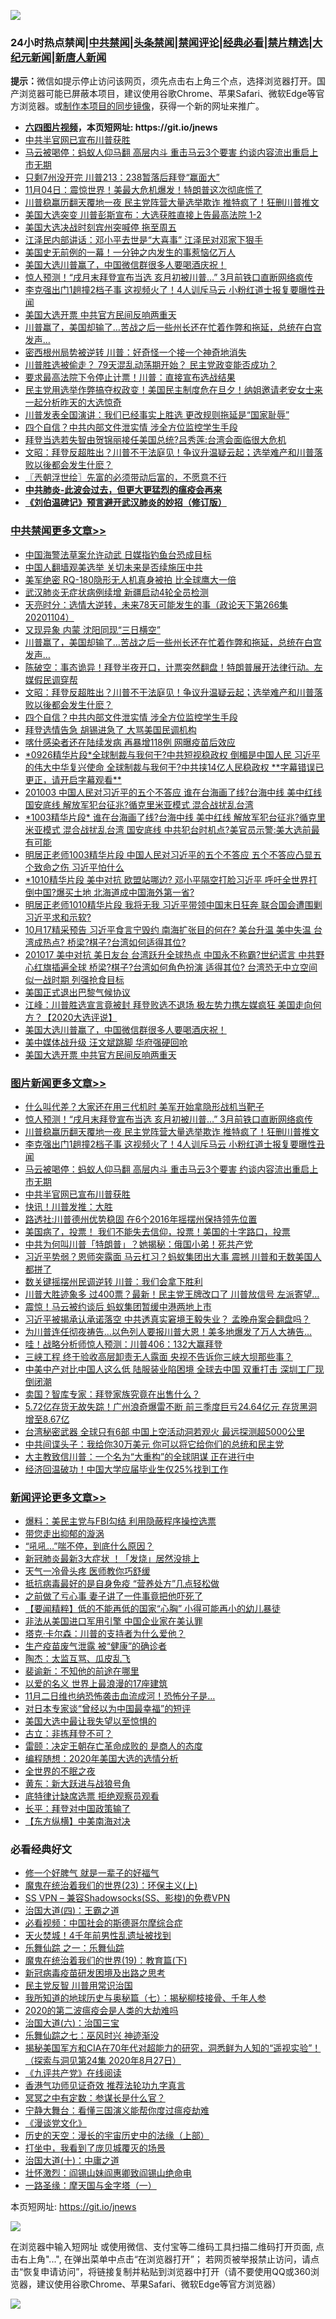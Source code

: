 ![](https://raw.githubusercontent.com/fqnews/bnews/master/64photo/fqnews-qr.jpg)

<div id="tt">
<h3>24小时热点禁闻|<a href="#%E4%B8%AD%E5%85%B1%E7%A6%81%E9%97%BB%E6%9B%B4%E5%A4%9A%E6%96%87%E7%AB%A0">中共禁闻</a>|<a href="#%E5%9B%BE%E7%89%87%E6%96%B0%E9%97%BB%E6%9B%B4%E5%A4%9A%E6%96%87%E7%AB%A0">头条禁闻</a>|<a href="#%E6%96%B0%E9%97%BB%E8%AF%84%E8%AE%BA%E6%9B%B4%E5%A4%9A%E6%96%87%E7%AB%A0">禁闻评论|<a href="#%E5%BF%85%E7%9C%8B%E7%BB%8F%E5%85%B8%E5%A5%BD%E6%96%87">经典必看|<a href="/video.md#%E7%A6%81%E7%89%87%E7%B2%BE%E9%80%89">禁片精选</a>|<a href="https://github.com/fqnews/djy/blob/master/gb/nf1351518.md#1">大纪元新闻</a>|<a href="https://github.com/fqnews/ntdtv/blob/master/gb/prog204.md#1">新唐人新闻</a></h3>
<div><b>提示：</b>微信如提示停止访问该网页，须先点击右上角三个点，选择浏览器打开。国产浏览器可能已屏蔽本项目，建议使用谷歌Chrome、苹果Safari、微软Edge等官方浏览器。或<a href="https://github.com/fqnews/bnews/blob/master/%E5%88%B6%E4%BD%9Cgit%E7%A6%81%E9%97%BB%E9%95%9C%E5%83%8F.md">制作本项目的同步镜像</a>，获得一个新的网址来推广。</div>
<ul>
<li><b><a href="http://d1.bdrive.tk/64.mp4" target="_blank">六四图片视频</a>，本页短网址: https://git.io/jnews</b></li>
<li><a href="/topimagenews/20201104/1425637.md">中共半官网已宣布川普获胜</a></li>
<li><a href="/topimagenews/20201104/1425724.md">马云被喝停：蚂蚁人仰马翻 高层内斗 重击马云3个要害 约谈内容流出重启上市无期</a></li>
<li><a href="/cnnews/20201104/1425678.md">只剩7州没开完 川普213：238暂落后拜登“赢面大”</a></li>
<li><a href="/taiwannews/20201104/1425766.md">11月04日：震惊世界！美最大危机爆发！特朗普这次彻底慌了</a></li>
<li><a href="/topimagenews/20201105/1425898.md">川普稳赢历翻天覆地一夜 民主党阵营大量选举欺诈 推特疯了！狂删川普推文</a></li>
<li><a href="/taiwannews/20201104/1425692.md">美国大选突变 川普彭斯宣布：大选获胜直接上告最高法院 1-2</a></li>
<li><a href="/cnnews/20201104/1425681.md">美国大选决战时刻宾州突喊停 拖至周五</a></li>
<li><a href="/cbnews/20201104/1425655.md">江泽民内部讲话：邓小平去世是“大喜事” 江泽民对邓家下狠手</a></li>
<li><a href="/cnnews/20201105/1426055.md">美国史无前例的一幕！一分钟之内发生的事惹恼亿万人</a></li>
<li><a href="/cbnews/20201104/1425760.md">美国大选川普赢了，中国微信群很多人要喝酒庆祝！</a></li>
<li><a href="/topimagenews/20201105/1426135.md">惊人预测！“戌月末拜登宣布当选 亥月初被川普…” 3月前铁口直断网络疯传</a></li>
<li><a href="/topimagenews/20201104/1425824.md">李克强出门1趟撞2档子事 这视频火了！4人训斥马云 小粉红道士报复要曝性丑闻</a></li>
<li><a href="/cbnews/20201104/1425671.md">美国大选开票 中共官方民间反响两重天</a></li>
<li><a href="/cbnews/20201105/1425901.md">川普赢了，美国却输了…苦战之后一些州长还在忙着作弊和拖延，总统在白宫发声…</a></li>
<li><a href="/cnnews/20201105/1425876.md">密西根州局势被逆转 川普：好奇怪一个接一个神奇地消失</a></li>
<li><a href="/cnnews/20201105/1425884.md">川普胜选被偷走？ 79天混乱动荡期开始？ 民主党政变能否成功？</a></li>
<li><a href="/cnnews/20201104/1425725.md">要求最高法院下令停止计票！川普：直接宣布选战结果</a></li>
<li><a href="/bannedvideo/20201105/1425927.md">民主党用选举作弊搞夺权政变！美国民主制度危在旦夕！纳姐邀请老安女士来一起分析昨天的大选惊奇</a></li>
<li><a href="/cnnews/20201104/1425699.md">川普发表全国演讲：我们已经事实上胜选 更改规则拖延是“国家耻辱”</a></li>
<li><a href="/cbnews/20201105/1426006.md">四个自信？中共内部文件泄实情 涉全方位监控学生手段</a></li>
<li><a href="/cnnews/hknews/20201105/1425935.md">拜登当选若失智由贺锦丽接任美国总统?吕秀莲:台湾会面临很大危机</a></li>
<li><a href="/cbnews/20201105/1426030.md">文昭：拜登反超胜出？川普不干法庭见！争议升温疑云起；选举难产和川普落败以後都会发生什麽？</a></li>
<li><a href="/ssgc/20201105/1425987.md">〖兲朝浮世绘〗先富的必须带动后富的，不愿意不行</a></li>
<li><b><a href="/comments/20200211/1275071.md" target="_blank">中共肺炎-此波会过去，但更大更猛烈的瘟疫会再来</a></b></li>
<li><b><a href="/comments/20200207/1272816.md" target="_blank">《刘伯温碑记》预言避开武汉肺炎的妙招（修订版）</a></b></li>
</ul>
</div>

<div class="catlist">
<h3><a href="/cbnews/" target="_blank">中共禁闻</a><span><a href="/cbnews/" target="_blank" rel="nofollow">更多文章>></a></span></h3>
<ul>
<li><a href="/cbnews/20201105/1426193.md" target="_blank">中国海警法草案允许动武 日媒指钓鱼台恐成目标</a></li>
<li><a href="/cbnews/20201105/1426189.md" target="_blank">中国人翻墙观美选举 关切未来是否续施压中共</a></li>
<li><a href="/cbnews/20201105/1426159.md" target="_blank">美军绝密 RQ-180隐形无人机真身被拍 比全球鹰大一倍</a></li>
<li><a href="/cbnews/20201105/1426158.md" target="_blank">武汉肺炎无症状病例续增 新疆启动4轮全员检测</a></li>
<li><a href="/cbnews/20201105/1426091.md" target="_blank">天亮时分：选情大逆转，未来78天可能发生的事（政论天下第266集 20201104）</a></li>
<li><a href="/cbnews/20201105/1425768.md" target="_blank">又现异象 内蒙 沈阳同现“三日横空”</a></li>
<li><a href="/cbnews/20201105/1425901.md" target="_blank">川普赢了，美国却输了…苦战之后一些州长还在忙着作弊和拖延，总统在白宫发声…</a></li>
<li><a href="/cbnews/20201105/1426035.md" target="_blank">陈破空：事态诡异！拜登半夜开口，计票突然翻盘！特朗普展开法律行动。左媒假民调穿帮</a></li>
<li><a href="/cbnews/20201105/1426030.md" target="_blank">文昭：拜登反超胜出？川普不干法庭见！争议升温疑云起；选举难产和川普落败以後都会发生什麽？</a></li>
<li><a href="/cbnews/20201105/1426006.md" target="_blank">四个自信？中共内部文件泄实情 涉全方位监控学生手段</a></li>
<li><a href="/cbnews/20201105/1425969.md" target="_blank">拜登选情告急 胡锡进急了 大骂美国民调机构</a></li>
<li><a href="/cbnews/20201105/1425968.md" target="_blank">喀什感染者还在陆续发病 再暴增118例 网曝疫苗后效应</a></li>
<li><a href="/cbnews/20201105/1425916.md" target="_blank">*0926精华片段*全球制裁与我何干?中共短视稳政权  倒楣是中国人民 习近平的伟大中华复兴使命 全球制裁与我何干?中共挟14亿人民稳政权 **字幕错误已更正，请开启字幕观看**</a></li>
<li><a href="/cbnews/20201105/1425915.md" target="_blank">201003 中国人民对习近平的五个不答应   谁在台海画了线?台海中线 美中红线 国安底线  解放军犯台征兆?循克里米亚模式 混合战扰乱台湾</a></li>
<li><a href="/cbnews/20201105/1425914.md" target="_blank">*1003精华片段* 谁在台海画了线?台海中线 美中红线 解放军犯台征兆?循克里米亚模式 混合战扰乱台湾  国安底线 中共犯台时机点?美官员示警:美大选前最有可能</a></li>
<li><a href="/cbnews/20201105/1425913.md" target="_blank">明居正老师1003精华片段  中国人民对习近平的五个不答应  五个不答应凸显五个致命之伤 习近平怕什么</a></li>
<li><a href="/cbnews/20201105/1425912.md" target="_blank">*1010精华片段  美中对抗 欧盟站哪边? 邓小平隔空打脸习近平 呼吁全世界打倒中国?爆买土地 北海道成中国海外第一省?</a></li>
<li><a href="/cbnews/20201105/1425911.md" target="_blank">明居正老师1010精华片段  我将无我 习近平带领中国末日狂奔  联合国会遭围剿 习近平求和示软?</a></li>
<li><a href="/cbnews/20201105/1425910.md" target="_blank">10月17精采预告 习近平食言宁毁约 南海扩张目的何在? 美台升温 美中失温  台湾成热点? 桥梁?棋子?台湾如何适得其位?</a></li>
<li><a href="/cbnews/20201105/1425909.md" target="_blank">201017 美中对抗 美日友台 台湾跃升全球热点  中国永不称霸?世纪谎言  中共野心红旗插遍全球 桥梁?棋子?台湾如何角色扮演 适得其位? 台湾恐无中立空间 似一战时期 列强抢食目标</a></li>
<li><a href="/cbnews/20201105/1425888.md" target="_blank">美国正式退出巴黎气候协议</a></li>
<li><a href="/cbnews/20201105/1425869.md" target="_blank">江峰：川普胜选宣言竟被封 拜登败选不退场 极左势力携左媒疯狂 美国走向何方？【2020大选评说】</a></li>
<li><a href="/cbnews/20201104/1425760.md" target="_blank">美国大选川普赢了，中国微信群很多人要喝酒庆祝！</a></li>
<li><a href="/cbnews/20201104/1425672.md" target="_blank">美中媒体战升级 汪文斌跳脚 华府强硬回呛</a></li>
<li><a href="/cbnews/20201104/1425671.md" target="_blank">美国大选开票 中共官方民间反响两重天</a></li>

</ul>
</div>
<div class="catlist">
<h3><a href="/topimagenews/" target="_blank">图片新闻</a><span><a href="/topimagenews/" target="_blank" rel="nofollow">更多文章>></a></span></h3>
<ul>
<li><a href="/topimagenews/20201105/1426203.md" target="_blank">什么叫代差？大家还在用三代机时 美军开始拿隐形战机当靶子</a></li>
<li><a href="/topimagenews/20201105/1426135.md" target="_blank">惊人预测！“戌月末拜登宣布当选 亥月初被川普…” 3月前铁口直断网络疯传</a></li>
<li><a href="/topimagenews/20201105/1425898.md" target="_blank">川普稳赢历翻天覆地一夜 民主党阵营大量选举欺诈 推特疯了！狂删川普推文</a></li>
<li><a href="/topimagenews/20201104/1425824.md" target="_blank">李克强出门1趟撞2档子事 这视频火了！4人训斥马云 小粉红道士报复要曝性丑闻</a></li>
<li><a href="/topimagenews/20201104/1425724.md" target="_blank">马云被喝停：蚂蚁人仰马翻 高层内斗 重击马云3个要害 约谈内容流出重启上市无期</a></li>
<li><a href="/topimagenews/20201104/1425637.md" target="_blank">中共半官网已宣布川普获胜</a></li>
<li><a href="/topimagenews/20201104/1425620.md" target="_blank">快讯！川普发推：大胜</a></li>
<li><a href="/topimagenews/20201104/1425619.md" target="_blank">路透社:川普德州优势稳固 在6个2016年摇摆州保持领先位置</a></li>
<li><a href="/comments/20201104/1425271.md" target="_blank">美国病了，投票！ 我们不能失去信仰，投票！美国的十字路口，投票</a></li>
<li><a href="/topimagenews/20201104/1425420.md" target="_blank">中共为何叫川普「特朗普」？她揭秘：俄国小弟！死共产党</a></li>
<li><a href="/topimagenews/20201104/1425286.md" target="_blank">习近平势弱？恩师突露面 马云杠习？蚂蚁集团出大事 震撼 川普和无数美国人都拼了</a></li>
<li><a href="/topimagenews/20201104/1425285.md" target="_blank">数关键摇摆州民调逆转 川普：我们会拿下胜利</a></li>
<li><a href="/topimagenews/20201104/1425235.md" target="_blank">川普大胜迹象多 过400票？最新！民主党王牌改口了 川普放信号 左派寄望&#8230;</a></li>
<li><a href="/topimagenews/20201104/1425213.md" target="_blank">震惊！马云被约谈后 蚂蚁集团暂缓中港两地上市</a></li>
<li><a href="/topimagenews/20201103/1425096.md" target="_blank">习近平被揭承认承诺落空 中共透真实窘境王毅失业？ 孟晚舟案会翻盘吗？</a></li>
<li><a href="/topimagenews/20201103/1424930.md" target="_blank">为川普连任彻夜祷告…以色列人要报川普大恩！美多地爆发了万人大祷告…</a></li>
<li><a href="/topimagenews/20201103/1424815.md" target="_blank">哇！战略分析师惊人预测：川普406：132大赢拜登</a></li>
<li><a href="/topimagenews/20201102/1424503.md" target="_blank">三峡工程 终于验收高层卸责无人露面 央视不告诉你三峡大坝那些事？</a></li>
<li><a href="/topimagenews/20201102/1424443.md" target="_blank">中美中产对比中国人这么低 陆服装业陷困境 全球去中国 双重打击 深圳工厂现倒闭潮</a></li>
<li><a href="/topimagenews/20201102/1424365.md" target="_blank">卖国？智库专家：拜登家族究竟在出售什么？</a></li>
<li><a href="/topimagenews/20201102/1424363.md" target="_blank">5.72亿存货无故失踪！广州浪奇爆雷不断 前三季度巨亏24.64亿元 存货黑洞增至8.67亿</a></li>
<li><a href="/topimagenews/20201102/1424345.md" target="_blank">台湾秘密武器 全球只有6部 中国上空活动洞若观火 最远探测超5000公里</a></li>
<li><a href="/topimagenews/20201102/1424335.md" target="_blank">中共间谍头子：我给你30万美元 你可以将它给你们的总统和民主党</a></li>
<li><a href="/topimagenews/20201102/1424290.md" target="_blank">大主教致信川普：一个名为“大重构”的全球阴谋 正在进行中</a></li>
<li><a href="/topimagenews/20201102/1424179.md" target="_blank">经济回温破功！中国大学应届毕业生仅25%找到工作</a></li>

</ul>
</div>
<div class="catlist">
<h3><a href="/comments/" target="_blank">新闻评论</a><span><a href="/comments/" target="_blank" rel="nofollow">更多文章>></a></span></h3>
<ul>
<li><a href="/comments/20201105/1426215.md" target="_blank">爆料：美民主党与FBI勾结 利用隐蔽程序操控选票</a></li>
<li><a href="/comments/20201105/1426214.md" target="_blank">带您走出抑郁的漩涡</a></li>
<li><a href="/comments/20201105/1426213.md" target="_blank">“吼吼&#8230;”喘不停，到底什么原因？</a></li>
<li><a href="/comments/20201105/1426212.md" target="_blank">新冠肺炎最新3大症状 ！「发烧」居然没排上</a></li>
<li><a href="/comments/20201105/1426211.md" target="_blank">天气一冷骨头疼 医师教你巧舒缓</a></li>
<li><a href="/comments/20201105/1426210.md" target="_blank">抵抗病毒最好的是自身免疫 “营养处方”几点轻松做</a></li>
<li><a href="/comments/20201105/1426180.md" target="_blank">之前做了亏心事 妻子讲了一件事竟把他吓死了</a></li>
<li><a href="/comments/20201105/1426164.md" target="_blank">【要闻精粹】低的不能再低的国家“心胸” 小得可能再小的幼儿暴徒</a></li>
<li><a href="/comments/20201105/1426143.md" target="_blank">非法从美国进口军用引擎 中国企业家在美认罪</a></li>
<li><a href="/comments/20201105/1426142.md" target="_blank">塔克·卡尔森：川普的支持者为什么爱他？</a></li>
<li><a href="/comments/20201105/1426138.md" target="_blank">生产疫苗废气泄露 被“健康”的确诊者</a></li>
<li><a href="/comments/20201105/1426137.md" target="_blank">陶杰：太监互骂、瓜皮乱飞</a></li>
<li><a href="/comments/20201105/1426134.md" target="_blank">裴谕新：不知他的前途在哪里</a></li>
<li><a href="/comments/20201105/1426120.md" target="_blank">以爱的名义 世界上最浪漫的17座建筑</a></li>
<li><a href="/comments/20201105/1426118.md" target="_blank">11月二日维也纳恐怖袭击血流成河！恐怖分子是…</a></li>
<li><a href="/comments/20201105/1426117.md" target="_blank">对日本专家谈“曾经以为中国最幸福”的短评</a></li>
<li><a href="/comments/20201105/1426116.md" target="_blank">美国大选中最让我失望以至惊惧的</a></li>
<li><a href="/comments/20201105/1426115.md" target="_blank">古立：非拣拜登不可？</a></li>
<li><a href="/comments/20201105/1426114.md" target="_blank">雷颐：决定王朝存亡革命成败的 是商人的态度</a></li>
<li><a href="/comments/20201105/1426113.md" target="_blank">编程随想：2020年美国大选的选情分析</a></li>
<li><a href="/comments/20201105/1426110.md" target="_blank">全世界的不眠之夜</a></li>
<li><a href="/comments/20201105/1426097.md" target="_blank">黄东：新大跃进与战狼号角</a></li>
<li><a href="/comments/20201105/1426088.md" target="_blank">底特律计缺席选票 拒绝观察员观看</a></li>
<li><a href="/comments/20201105/1426079.md" target="_blank">长平：拜登对中国政策输了</a></li>
<li><a href="/comments/20201105/1426064.md" target="_blank">【东方纵横】中美南海对决</a></li>

</ul>
</div>

<div class="catlist">
<h3>必看经典好文</h3>
<ul>
<li><a href="/funmedia/20200713/1359909.md" target="_blank">修一个好脾气 就是一辈子的好福气</a></li>
<li><a href="/ssgc/20180904/993719.md" target="_blank">魔鬼在统治着我们的世界(23)：环保主义(上)</a></li>
<li><a href="/comments/20191231/1250654.md" target="_blank">SS VPN &#8211; 兼容Shadowsocks(SS、影梭)的免费VPN</a></li>
<li><a href="/cbnews/20180310/912637.md" target="_blank">治国大道(四)：王霸之道</a></li>
<li><a href="/comments/20200806/1375443.md" target="_blank">必看视频：中国社会的斯德哥尔摩综合症</a></li>
<li><a href="/ccpdope/20181219/1049286.md" target="_blank">天火焚城！4千年前男性乱遗址被找到</a></li>
<li><a href="/tculture/20170710/789533.md" target="_blank">乐舞仙踪 之一：乐舞仙踪</a></li>
<li><a href="/comments/20180716/972458.md" target="_blank">魔鬼在统治着我们的世界(19)：教育篇(下)</a></li>
<li><a href="/comments/20200917/1029129.md" target="_blank">新冠病毒疫苗研发困境及出路之思考</a></li>
<li><a href="/comments/20200621/1348236.md" target="_blank">民主党反智 川普用常识治国</a></li>
<li><a href="/topimagenews/20171210/868397.md" target="_blank">我所知道的地球历史与奥秘篇（七）：揭秘柳枝接骨、千年人参</a></li>
<li><a href="/comments/20200712/1359432.md" target="_blank">2020的第二波瘟疫会是人类的大劫难吗</a></li>
<li><a href="/cbnews/20180312/913459.md" target="_blank">治国大道(六)：治国三宝</a></li>
<li><a href="/tculture/20190101/792550.md" target="_blank">乐舞仙踪之七：巫风时兴 神迹渐没</a></li>
<li><a href="/cbnews/20200828/1386804.md" target="_blank">揭秘美国军方和CIA在70年代对超能力的研究，洞悉鲜为人知的“遥视实验”！（探索与洞见第24集 2020年8月27日）</a></li>
<li><a href="/bookonline/20131116/201057.md" target="_blank">《九评共产党》在线阅读</a></li>
<li><a href="/comments/20200517/1330064.md" target="_blank">香港气功师见证奇效 推荐法轮功九字真言</a></li>
<li><a href="/tculture/20200812/1378929.md" target="_blank">冥冥之中有定数：参谋长是什么官？</a></li>
<li><a href="/comments/20200527/1273654.md" target="_blank">宁静大舞台：看懂三国演义能帮你度过瘟疫劫难</a></li>
<li><a href="/comments/20200521/783167.md" target="_blank">《漫谈党文化》</a></li>
<li><a href="/tculture/20121025/73065.md" target="_blank">历史的天空：漫长的宇宙历史中的法缘（上部）</a></li>
<li><a href="/comments/20201015/1414242.md" target="_blank">打坐中，我看到了庞贝城覆灭的场景</a></li>
<li><a href="/cbnews/20180316/915423.md" target="_blank">治国大道(十)：中庸之道</a></li>
<li><a href="/cbnews/20200727/1366904.md" target="_blank">壮怀激烈：阎锡山妹阎惠卿致阎锡山绝命电</a></li>
<li><a href="/tculture/20160806/568214.md" target="_blank">一路圣缘：摩天国与金字塔（一）</a></li>

</ul>
</div>

本页短网址: https://git.io/jnews

![](https://raw.githubusercontent.com/fqnews/bnews/master/64photo/fqnews-qr.jpg)

在浏览器中输入短网址 或使用微信、支付宝等二维码工具扫描二维码打开页面, 点击右上角"...", 在弹出菜单中点击“在浏览器打开”； 若网页被举报禁止访问，请点击“恢复申请访问”，将链接复制并粘贴到浏览器中打开（请不要使用QQ或360浏览器，建议使用谷歌Chrome、苹果Safari、微软Edge等官方浏览器）

![](https://raw.githubusercontent.com/fqnews/bnews/master/64photo/wx.jpg)